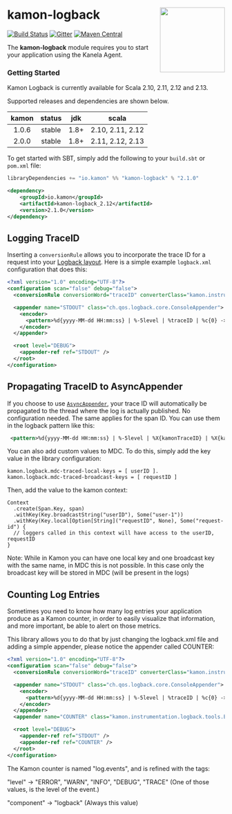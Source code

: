 # kamon-logback <img align="right" src="https://rawgit.com/kamon-io/Kamon/master/kamon-logo.svg" height="150px" style="padding-left: 20px"/> 
[![Build Status](https://travis-ci.org/kamon-io/kamon-logback.svg?branch=master)](https://travis-ci.org/kamon-io/kamon-logback)
[![Gitter](https://badges.gitter.im/Join%20Chat.svg)](https://gitter.im/kamon-io/Kamon?utm_source=badge&utm_medium=badge&utm_campaign=pr-badge&utm_content=badge)
[![Maven Central](https://maven-badges.herokuapp.com/maven-central/io.kamon/kamon-logback_2.12/badge.svg)](https://maven-badges.herokuapp.com/maven-central/io.kamon/kamon-logback_2.12)


The <b>kamon-logback</b> module requires you to start your application using the Kanela Agent.


### Getting Started

Kamon Logback is currently available for Scala 2.10, 2.11, 2.12 and 2.13.

Supported releases and dependencies are shown below.

| kamon  | status | jdk  | scala            
|:------:|:------:|:----:|------------------
|  1.0.6 | stable | 1.8+ | 2.10, 2.11, 2.12
|  2.0.0 | stable | 1.8+ | 2.11, 2.12, 2.13

To get started with SBT, simply add the following to your `build.sbt` or `pom.xml`
file:

```scala
libraryDependencies += "io.kamon" %% "kamon-logback" % "2.1.0"
```

```xml
<dependency>
    <groupId>io.kamon</groupId>
    <artifactId>kamon-logback_2.12</artifactId>
    <version>2.1.0</version>
</dependency>
```

Logging TraceID
---------------

Inserting a `conversionRule` allows you to incorporate the trace ID for a request into your [Logback layout](https://logback.qos.ch/manual/layouts.html). Here is a simple example `logback.xml` configuration that does this:

```xml
<?xml version="1.0" encoding="UTF-8"?>
<configuration scan="false" debug="false">
  <conversionRule conversionWord="traceID" converterClass="kamon.instrumentation.logback.tools.TraceIDConverter" />

  <appender name="STDOUT" class="ch.qos.logback.core.ConsoleAppender">
    <encoder>
      <pattern>%d{yyyy-MM-dd HH:mm:ss} | %-5level | %traceID | %c{0} -> %m%n</pattern>
    </encoder>
  </appender>

  <root level="DEBUG">
    <appender-ref ref="STDOUT" />
  </root>
</configuration>
```

Propagating TraceID to AsyncAppender
------------------------------------

If you choose to use [`AsyncAppender`](https://logback.qos.ch/manual/appenders.html#AsyncAppender), your trace ID will automatically be propagated to the thread where the log is actually published. No configuration needed. The same applies for the span ID. You can use them in the logback pattern like this:
```xml
 <pattern>%d{yyyy-MM-dd HH:mm:ss} | %-5level | %X{kamonTraceID} | %X{kamonSpanID} | %c{0} -> %m%n</pattern>
```

You can also add custom values to MDC. To do this, simply add the key value in the library configuration: 
```
kamon.logback.mdc-traced-local-keys = [ userID ].
kamon.logback.mdc-traced-broadcast-keys = [ requestID ]
``` 

Then, add the value to the kamon context:
```
Context
  .create(Span.Key, span)
  .withKey(Key.broadcastString("userID"), Some("user-1"))
  .withKey(Key.local[Option[String]("requestID", None), Some("request-id") {
  // loggers called in this context will have access to the userID, requestID
}
```

Note: While in Kamon you can have one local key and one broadcast key with the same name, in MDC this is not possible. In this case only the broadcast key will be stored in MDC (will be present in the logs) 

Counting Log Entries
--------------------

Sometimes you need to know how many log entries your application produce as a Kamon counter, in order to easily visualize that information, and more important, be able to alert on those metrics.

This library allows you to do that by just changing the logback.xml file and adding a simple appender, please notice the appender called COUNTER:


```xml
<?xml version="1.0" encoding="UTF-8"?>
<configuration scan="false" debug="false">
  <conversionRule conversionWord="traceID" converterClass="kamon.instrumentation.logback.tools.TraceIDConverter" />

  <appender name="STDOUT" class="ch.qos.logback.core.ConsoleAppender">
    <encoder>
      <pattern>%d{yyyy-MM-dd HH:mm:ss} | %-5level | %traceID | %c{0} -> %m%n</pattern>
    </encoder>
  </appender>
  <appender name="COUNTER" class="kamon.instrumentation.logback.tools.EntriesCounterAppender"/>

  <root level="DEBUG">
    <appender-ref ref="STDOUT" />
    <appender-ref ref="COUNTER" />
  </root>
</configuration>
```

The Kamon counter is named "log.events", and is refined with the tags: 

"level" → "ERROR", "WARN", "INFO", "DEBUG", "TRACE" (One of those values, is the level of the event.)

"component" → "logback" (Always this value)
